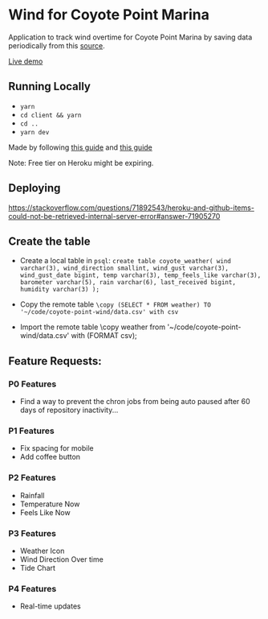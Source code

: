 # Wind for Coyote Point Marina
Application to track wind overtime for Coyote Point Marina by saving data periodically from this [source](https://parks.smcgov.org/weather-coyote-point-marina).

[Live demo](http://coyote-point.asametrical.com/)

## Running Locally
- `yarn`
- `cd client && yarn`
- `cd ..`
- `yarn dev`

Made by following [this guide](https://www.freecodecamp.org/news/how-to-make-create-react-app-work-with-a-node-backend-api-7c5c48acb1b0/)
and [this guide](https://blog.logrocket.com/nodejs-expressjs-postgresql-crud-rest-api-example/)

Note: Free tier on Heroku might be expiring. 

## Deploying
https://stackoverflow.com/questions/71892543/heroku-and-github-items-could-not-be-retrieved-internal-server-error#answer-71905270

## Create the table
- Create a local table in `psql`:
`create table coyote_weather(
  wind varchar(3),
  wind_direction smallint,
  wind_gust varchar(3),
  wind_gust_date bigint,
  temp varchar(3),
  temp_feels_like varchar(3),
  barometer varchar(5),
  rain varchar(6),
  last_received bigint,
  humidity varchar(3)
);`

- Copy the remote table
`\copy (SELECT * FROM weather) TO '~/code/coyote-point-wind/data.csv' with csv`

- Import the remote table
\copy weather from '~/code/coyote-point-wind/data.csv' with (FORMAT csv);

## Feature Requests:

### P0 Features
- Find a way to prevent the chron jobs from being auto paused after 60 days of repository inactivity...

### P1 Features
- Fix spacing for mobile
- Add coffee button

### P2 Features
- Rainfall
- Temperature Now
- Feels Like Now

### P3 Features
- Weather Icon
- Wind Direction Over time
- Tide Chart

### P4 Features
- Real-time updates
